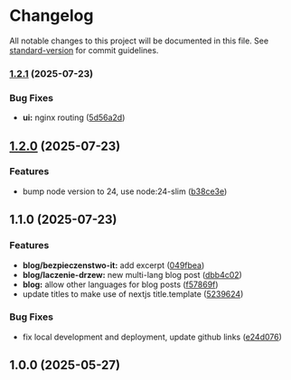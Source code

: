# Changelog

All notable changes to this project will be documented in this file. See [standard-version](https://github.com/conventional-changelog/standard-version) for commit guidelines.

### [1.2.1](https://github.com/burtek/dtrw-app-home/compare/v1.2.0...v1.2.1) (2025-07-23)


### Bug Fixes

* **ui:** nginx routing ([5d56a2d](https://github.com/burtek/dtrw-app-home/commit/5d56a2d6612b969b8ae98e681d9d709d6303d485))

## [1.2.0](https://github.com/burtek/dtrw-app-home/compare/v1.1.0...v1.2.0) (2025-07-23)


### Features

* bump node version to 24, use node:24-slim ([b38ce3e](https://github.com/burtek/dtrw-app-home/commit/b38ce3edc068a438a13d5e65a427b118bfabe20c))

## 1.1.0 (2025-07-23)


### Features

* **blog/bezpieczenstwo-it:** add excerpt ([049fbea](https://github.com/burtek/dtrw-app-home/commit/049fbea587ed074463a0b8dfe0518636ff6170a3))
* **blog/laczenie-drzew:** new multi-lang blog post ([dbb4c02](https://github.com/burtek/dtrw-app-home/commit/dbb4c02bc6a57722f0b19f7e4197771fe95779b8))
* **blog:** allow other languages for blog posts ([f57869f](https://github.com/burtek/dtrw-app-home/commit/f57869f4f5f183b3266d24cd132e85615feff75b))
* update titles to make use of nextjs title.template ([5239624](https://github.com/burtek/dtrw-app-home/commit/5239624e0135040c917a73397aad7b4c58f9ac44))


### Bug Fixes

* fix local development and deployment, update github links ([e24d076](https://github.com/burtek/dtrw-app-home/commit/e24d0767be851a2b85b46b6e075f8a9cc9d42689))

## 1.0.0 (2025-05-27)
